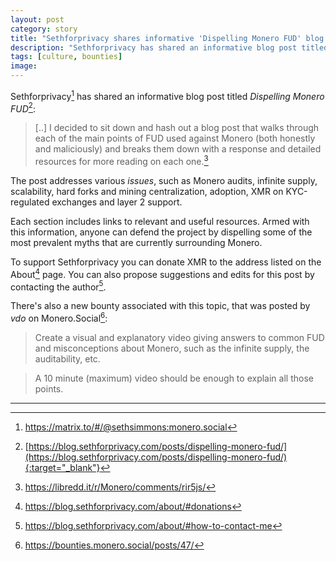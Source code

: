 ```yaml
---
layout: post
category: story
title: "Sethforprivacy shares informative 'Dispelling Monero FUD' blog post" 
description: "Sethforprivacy has shared an informative blog post titled Dispelling Monero FUD."
tags: [culture, bounties]
image: 
---
```


Sethforprivacy[^1] has shared an informative blog post titled *Dispelling Monero FUD*[^2]:

> [..] I decided to sit down and hash out a blog post that walks through each of the main points of FUD used against Monero (both honestly and maliciously) and breaks them down with a response and detailed resources for more reading on each one.[^3]

The post addresses various *issues*, such as Monero audits, infinite supply, scalability, hard forks and mining centralization, adoption, XMR on KYC-regulated exchanges and layer 2 support.

Each section includes links to relevant and useful resources. Armed with this information, anyone can defend the project by dispelling some of the most prevalent myths that are currently surrounding Monero.

To support Sethforprivacy you can donate XMR to the address listed on the About[^4] page. You can also propose suggestions and edits for this post by contacting the author[^5].

There's also a new bounty associated with this topic, that was posted by *vdo* on Monero.Social[^6]:

> Create a visual and explanatory video giving answers to common FUD and misconceptions about Monero, such as the infinite supply, the auditability, etc.

> A 10 minute (maximum) video should be enough to explain all those points.

---

[^1]: https://matrix.to/#/@sethsimmons:monero.social
[^2]: [https://blog.sethforprivacy.com/posts/dispelling-monero-fud/](https://blog.sethforprivacy.com/posts/dispelling-monero-fud/){:target="_blank"}
[^3]: https://libredd.it/r/Monero/comments/rir5js/
[^4]: https://blog.sethforprivacy.com/about/#donations
[^5]: https://blog.sethforprivacy.com/about/#how-to-contact-me
[^6]: https://bounties.monero.social/posts/47/
